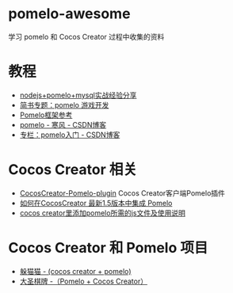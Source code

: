 # pomelo-awesome
学习 pomelo 和 Cocos Creator 过程中收集的资料

# 教程
+ [nodejs+pomelo+mysql实战经验分享](https://cnodejs.org/topic/582e992f0249714d79d41a74)
+ [简书专题：pomelo 游戏开发](http://www.jianshu.com/c/f42580039b45)
+ [Pomelo框架参考](http://www.jianshu.com/p/dJxnFT)
+ [pomelo - 寒风 - CSDN博客](http://blog.csdn.net/xufeng0991/article/category/3173009)
+ [专栏：pomelo入门 - CSDN博客](http://blog.csdn.net/column/details/pomelo.html)

# Cocos Creator 相关
+ [CocosCreator-Pomelo-plugin](https://github.com/tumobi/CocosCreator-Pomelo-plugin) Cocos Creator客户端Pomelo插件
+ [如何在CocosCreator 最新1.5版本中集成 Pomelo](http://www.jianshu.com/p/c64f7607adee)
+ [cocos creator里添加pomelo所需的js文件及使用说明](https://github.com/isghost/pomelococoscreator)

# Cocos Creator 和 Pomelo 项目
+ [躲猫猫 - (cocos creator + pomelo)](https://github.com/wohow/peekaboo-master)
+ [大圣棋牌 -（Pomelo + Cocos Creator）](https://github.com/ligun123/chess)


